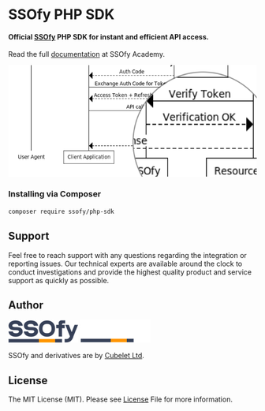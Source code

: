 SSOfy PHP SDK
=============
#### Official [SSOfy](https://www.ssofy.com) PHP SDK for instant and efficient API access.

Read the full [documentation](https://www.ssofy.com/docs/SDK/PHP/Installation/) at SSOfy Academy.

<p align="center">
  <img src="docs/img/sequence.png"/>
</p>

### Installing via Composer

```bash
composer require ssofy/php-sdk
```

## Support

Feel free to reach support with any questions regarding the integration or reporting issues.
Our technical experts are available around the clock to conduct investigations and provide
the highest quality product and service support as quickly as possible.

## Author

![ssofy-light.png](docs/img/ssofy-light.png#gh-light-mode-only)
![ssofy-dark.png](docs/img/ssofy-dark.png#gh-dark-mode-only)

SSOfy and derivatives are by [Cubelet Ltd](https://cubelet.co.uk).

## License

The MIT License (MIT). Please see [License](LICENSE) File for more information.
